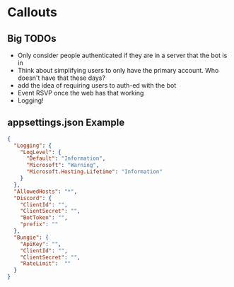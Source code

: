 ﻿# Callouts

## Big TODOs

* Only consider people authenticated if they are in a server that the bot is in
* Think about simplifying users to only have the primary account. Who doesn't have that these days?
* add the idea of requiring users to auth-ed with the bot
* Event RSVP once the web has that working
* Logging!

## appsettings.json Example

```json
{
  "Logging": {
    "LogLevel": {
      "Default": "Information",
      "Microsoft": "Warning",
      "Microsoft.Hosting.Lifetime": "Information"
    }
  },
  "AllowedHosts": "*",
  "Discord": {
    "ClientId": "",
    "ClientSecret": "",
    "BotToken": "",
    "prefix": ""
  },
  "Bungie": {
    "ApiKey": "",
    "ClientId": "",
    "ClientSecret": "",
    "RateLimit":  ""
  }
}
```